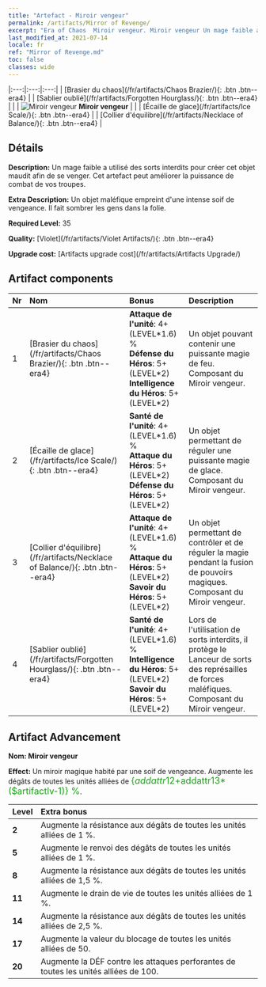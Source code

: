 ```yaml
---
title: "Artefact - Miroir vengeur"
permalink: /artifacts/Mirror of Revenge/
excerpt: "Era of Chaos  Miroir vengeur. Miroir vengeur Un mage faible a utilisé des sorts interdits pour créer cet objet maudit afin de se venger. Cet artefact peut améliorer la puissance de combat de vos troupes."
last_modified_at: 2021-07-14
locale: fr
ref: "Mirror of Revenge.md"
toc: false
classes: wide
---
```


  |:---:|:---:|:---:| 
  |  [Brasier du chaos](/fr/artifacts/Chaos Brazier/){: .btn .btn--era4} |   |  [Sablier oublié](/fr/artifacts/Forgotten Hourglass/){: .btn .btn--era4} | 
  |   | ![Miroir vengeur](/images/t/icon_artifact_35.png) **Miroir vengeur** |  | 
  |  [Écaille de glace](/fr/artifacts/Ice Scale/){: .btn .btn--era4} |   |  [Collier d'équilibre](/fr/artifacts/Necklace of Balance/){: .btn .btn--era4} | 


## Détails

 **Description:** Un mage faible a utilisé des sorts interdits pour créer cet objet maudit afin de se venger. Cet artefact peut améliorer la puissance de combat de vos troupes.

 **Extra Description:** Un objet maléfique empreint d'une intense soif de vengeance. Il fait sombrer les gens dans la folie.

 **Required Level:** 35

 **Quality:** [Violet](/fr/artifacts/Violet Artifacts/){: .btn .btn--era4}

 **Upgrade cost:** [Artifacts upgrade cost](/fr/artifacts/Artifacts Upgrade/)



## Artifact components

  | Nr |    Nom    |   Bonus | Description | 
  |:---|:-----------|:--------|:------------| 
  | 1 | [Brasier du chaos](/fr/artifacts/Chaos Brazier/){: .btn .btn--era4} | **Attaque de l'unité**: 4+(LEVEL\*1.6) %<br/>**Défense du Héros**: 5+(LEVEL\*2)<br/>**Intelligence du Héros**: 5+(LEVEL\*2) | Un objet pouvant contenir une puissante magie de feu. Composant du Miroir vengeur. | 
  | 2 | [Écaille de glace](/fr/artifacts/Ice Scale/){: .btn .btn--era4} | **Santé de l'unité**: 4+(LEVEL\*1.6) %<br/>**Attaque du Héros**: 5+(LEVEL\*2)<br/>**Défense du Héros**: 5+(LEVEL\*2) | Un objet permettant de réguler une puissante magie de glace. Composant du Miroir vengeur. | 
  | 3 | [Collier d'équilibre](/fr/artifacts/Necklace of Balance/){: .btn .btn--era4} | **Attaque de l'unité**: 4+(LEVEL\*1.6) %<br/>**Attaque du Héros**: 5+(LEVEL\*2)<br/>**Savoir du Héros**: 5+(LEVEL\*2) | Un objet permettant de contrôler et de réguler la magie pendant la fusion de pouvoirs magiques. Composant du Miroir vengeur. | 
  | 4 | [Sablier oublié](/fr/artifacts/Forgotten Hourglass/){: .btn .btn--era4} | **Santé de l'unité**: 4+(LEVEL\*1.6) %<br/>**Intelligence du Héros**: 5+(LEVEL\*2)<br/>**Savoir du Héros**: 5+(LEVEL\*2) | Lors de l'utilisation de sorts interdits, il protège le Lanceur de sorts des représailles de forces maléfiques. Composant du Miroir vengeur. | 


## Artifact Advancement

 **Nom: Miroir vengeur**

 **Effect:** Un miroir magique habité par une soif de vengeance. Augmente les dégâts de toutes les unités alliées de <span style="color: #1ca216;font-size:18px">{$addattr12+$addattr13*($artifactlv-1)} %</span>.

  |  Level  |    Extra bonus  | 
  |:--------|:----------------| 
  | **2** | Augmente la résistance aux dégâts de toutes les unités alliées de 1 %. | 
  | **5** | Augmente le renvoi des dégâts de toutes les unités alliées de 1 %. | 
  | **8** | Augmente la résistance aux dégâts de toutes les unités alliées de 1,5 %. | 
  | **11** | Augmente le drain de vie de toutes les unités alliées de 1 %. | 
  | **14** | Augmente la résistance aux dégâts de toutes les unités alliées de 2,5 %. | 
  | **17** | Augmente la valeur du blocage de toutes les unités alliées de 50. | 
  | **20** | Augmente la DÉF contre les attaques perforantes de toutes les unités alliées de 100. | 
